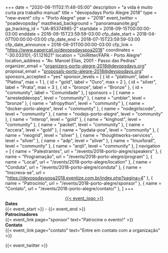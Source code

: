 +++
date = "2020-06-11T02:11:48-05:00"
description = "a vida é muito curta pra trabalho manual"
title = "devopsdays Porto Alegre 2018"
type = "new-event"
city = "Porto Alegre"
year = "2018"
event_twitter = "poadevopsday"
masthead_background = "panoramaanoite.jpg"
ga_tracking_id = "UA-85374985-2"
startdate = 2018-09-15T00:00:00-03:00
enddate = 2018-09-15T23:59:59-03:00
cfp_date_start = 2018-04-07T00:00:00-03:00
cfp_date_end = 2018-07-15T23:59:59-03:00
cfp_date_announce = 2018-08-01T00:00:00-03:00
cfp_link = "https://www.papercall.io/devopsdayspoa2018"
coordinates = "-30.033101,-51.121621"
location = "UniRitter/FAPA - Porto Alegre"
location_address = "Av. Manoel Elias, 2001 - Passo das Pedras"
organizer_email = "organizers-porto-alegre-2018@devopsdays.org"
proposal_email = "proposals-porto-alegre-2018@devopsdays.org"
sponsors_accepted = "yes"
sponsor_levels = [
    { id = "platinum", label = "Platina", max = 1 },
    { id = "gold", label = "Ouro", max = 2 },
    { id = "silver", label = "Prata", max = 3 },
    { id = "bronze", label = "Bronze" },
    { id = "community", label = "Comunidade" },
]
sponsors = [
    { name = "arresteddevops", level = "community" },
    { name = "umbler", level = "bronze" },
    { name = "afropython", level = "community" },
    { name = "docker-porto-alegre", level = "community" },
    { name = "nodegirlscode", level = "community" },
    { name = "nodejs-porto-alegre", level = "community" },
    { name = "interop", level = "gold" },
    { name = "kinghost", level = "community" },
    { name = "packet", level = "community" },
    { name = "accera", level = "gold" },
    { name = "pydata-poa", level = "community" },
    { name = "neogrid", level = "silver" },
    { name = "thoughtworks-services", level = "silver" },
    { name = "adp", level = "silver" },
    { name = "linuxforall", level = "community" },
    { name = "arqti", level = "community" },
]
navigation = [
    { name = "Palestrantes", url = "/events/2018-porto-alegre/speakers" },
    { name = "Programação", url = "/events/2018-porto-alegre/program" },
    { name = "Local", url = "/events/2018-porto-alegre/location" },
    { name = "Conduta", url = "/events/2018-porto-alegre/conduta" },
    { name = "Inscreva-se", url = "https://devopsdayspoa2018.eventize.com.br/index.php?pagina=4" },
    { name = "Patrocinio", url = "/events/2018-porto-alegre/sponsor" },
    { name = "Contato", url = "/events/2018-porto-alegre/contato/" },
]
+++
<div style="text-align:center;">
  <a href="http://poa.devopsdays.com.br/">{{< event_logo >}}</a>
</div>

<div class = "row">
  <div class = "col-md-2">
    <strong>Dates</strong>
  </div>
  <div class = "col-md-8">
    {{< event_start >}} - {{< event_end >}}
  </div>
</div>

<!-- <div class = "row">
  <div class = "col-md-2">
    <strong>Location</strong>
  </div>
  <div class = "col-md-8">
    {{< event_location >}}
  </div>
</div> -->

<!-- <div class = "row">
  <div class = "col-md-2">
    <strong>Register</strong>
  </div>
  <div class = "col-md-8">
    {{< event_link page="registration" text="Register to attend the conference!" >}}
  </div>
</div> -->

<!-- <div class = "row">
  <div class = "col-md-2">
    <strong>Propose</strong>
  </div>
  <div class = "col-md-8">
    {{< event_link page="propose" text="Propose a talk!" >}}
  </div>
</div> -->

<!-- <div class = "row">
  <div class = "col-md-2">
    <strong>Program</strong>
  </div>
  <div class = "col-md-8">
    View the {{< event_link page="program" text="program." >}}
  </div>
</div> -->

<!-- <div class = "row">
  <div class = "col-md-2">
    <strong>Speakers</strong>
  </div>
  <div class = "col-md-8">
    Check out the {{< event_link page="speakers" text="speakers!" >}}
  </div>
</div> -->

<div class = "row">
  <div class = "col-md-2">
    <strong>Patrocinadores</strong>
  </div>
  <div class = "col-md-8">
    {{< event_link page="sponsor" text="Patrocine o evento!" >}}
  </div>
</div>

<div class = "row">
  <div class = "col-md-2">
    <strong>Contato</strong>
  </div>
  <div class = "col-md-8">
    {{< event_link page="contato" text="Entre em contato com a organização" >}}
  </div>
</div>

{{< event_twitter >}}
